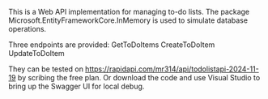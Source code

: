 This is a Web API implementation for managing to-do lists.
The package Microsoft.EntityFrameworkCore.InMemory is used to simulate database operations.

Three endpoints are provided:
GetToDoItems
CreateToDoItem
UpdateToDoItem

They can be tested on https://rapidapi.com/mr314/api/todolistapi-2024-11-19 by scribing the free plan.
Or download the code and use Visual Studio to bring up the Swagger UI for local debug.
